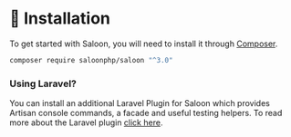 # 👋 Installation

To get started with Saloon, you will need to install it through [Composer](https://getcomposer.org/).&#x20;

```bash
composer require saloonphp/saloon "^3.0"
```

### Using Laravel?

You can install an additional Laravel Plugin for Saloon which provides Artisan console commands, a facade and useful testing helpers. To read more about the Laravel plugin [click here](../plugins/laravel-integration.md).
